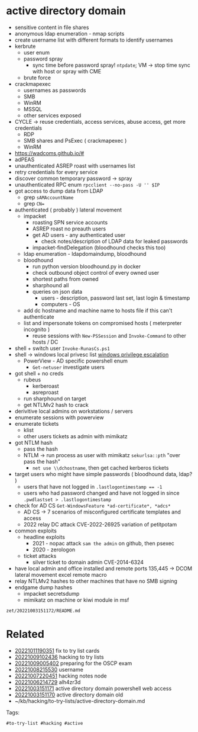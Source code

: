 # active directory domain
- sensitive content in file shares
- anonymous ldap enumeration - nmap scripts
- create username list with different formats to identify usernames
- kerbrute
  - user enum
  - password spray
    - sync time before password spray! `ntpdate`; VM -> stop time sync with host or spray with CME
  - brute force
- crackmapexec
  - usernames as passwords
  - SMB
  - WinRM
  - MSSQL
  - other services exposed
- CYCLE -> reuse credentials, access services, abuse access, get more credentials
  - RDP
  - SMB shares and PsExec ( crackmapexec )
  - WinRM
- https://wadcoms.github.io/#
- adPEAS
- unauthenticated ASREP roast with usernames list
- retry credentials for every service
- discover common temporary password -> spray
- unauthenticated RPC enum ` rpcclient --no-pass -U '' $IP `
- got access to dump data from LDAP
  - grep `sAMAccountName`
  - grep `CN=`
- authenticated ( probably ) lateral movement
  - impacket
    - roasting SPN service accounts
    - ASREP roast no preauth users
    - get AD users - any authenticated user
      - check notes/description of LDAP data for leaked passwords
    - impacket-findDelegation (bloodhound checks this too)
  - ldap enumeration - ldapdomaindump, bloodhound
  - bloodhound
    - run python version bloodhound.py in docker
    - check outbound object control of every owned user
    - shortest paths from owned
    - sharphound all
    - queries on json data
      - users - description, password last set, last login & timestamp
      - computers - OS
  - add dc hostname and machine name to hosts file if this can't authenticate
  - list and impersonate tokens on compromised hosts ( meterpreter incognito )
    - reuse sessions with `New-PSSession` and `Invoke-Command` to other hosts / DC
- shell + switch user `Invoke-RunasCs.ps1`
- shell -> windows local privesc list [windows privilege escalation](privesc/windows.md#windows-privilege-escalation)
  - PowerView - AD specific powershell enum
    - `Get-netuser` investigate users
- got shell + no creds
  - rubeus
    - kerberoast
    - asreproast
  - run sharphound on target
  - get NTLMv2 hash to crack
- derivitive local admins on workstations / servers
- enumerate sessions with powerview
- enumerate tickets
  - klist
  - other users tickets as admin with mimikatz
- got NTLM hash
  - pass the hash
  - NTLM -> run process as user with mimikatz `sekurlsa::pth` "over pass the hash"
    - `net use \\dchostname`, then get cached kerberos tickets
- target users who might have simple passwords ( bloodhound data, ldap? )
  - users that have not logged in `.lastlogontimestamp == -1`
  - users who had password changed and have not logged in since `.pwdlastset > .lastlogontimestamp`
- check for AD CS `Get-WindowsFeature *ad-certificate*, *adcs*`
  - AD CS -> 7 scenarios of misconfigured certificate templates and access
  - 2022 relay DC attack CVE-2022-26925 variation of petitpotam
- common exploits
  - headline exploits
    - 2021 - nopac attack `sam the admin` on github, then psexec
    - 2020 - zerologon
  - ticket attacks
    - silver ticket to domain admin CVE-2014-6324
- have local admin and office installed and remote ports 135,445 -> DCOM lateral movement excel remote macro
- relay NTLMv2 hashes to other machines that have no SMB signing
- endgame dump hashes
  - impacket secretsdump
  - mimikatz on machine or kiwi module in msf

` zet/20221003151172/README.md `

# Related

- [20221011190351](/zet/20221011190351/README.md) fix to try list cards
- [20221009102436](/zet/20221009102436/README.md) hacking to try lists
- [20221009005402](/zet/20221009005402/README.md) preparing for the OSCP exam
- [20221008215530](/zet/20221008215530/README.md) username
- [20221007220451](/zet/20221007220451/README.md) hacking notes node
- [20221006214729](/zet/20221006214729/README.md) alh4zr3d
- [20221003151171](/zet/20221003151171/README.md) active directory domain powershell web access
- [20221003151170](/zet/20221003151170/README.md) active directory domain old
- ~/kb/hacking/to-try-lists/active-directory-domain.md

Tags:

    #to-try-list #hacking #active 
